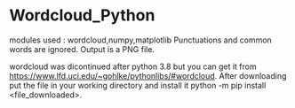 # Wordcloud_Python

modules used : wordcloud,numpy,matplotlib
Punctuations and common words are ignored.
Output is a PNG file.

wordcloud was dicontinued after python 3.8 but you can get it from https://www.lfd.uci.edu/~gohlke/pythonlibs/#wordcloud. After downloading put the file in your working directory and install it python -m pip install <file_downloaded>.
